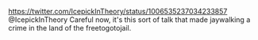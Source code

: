 https://twitter.com/IcepickInTheory/status/1006535237034233857 @IcepickInTheory Careful now, it's this sort of talk that made jaywalking a crime in the land of the freetogotojail.
